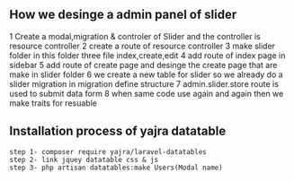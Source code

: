 ## How we desinge a admin panel of slider
  1 Create a modal,migration & controler of Slider and the controller is resource controller
  2 create a route of resource controller
  3 make slider folder in this folder three file index,create,edit
  4 add route of index page in sidebar 
  5 add route of create page and desinge the create page that are make in slider folder
  6 we create a new table for slider so we  already do a slider migration in migration define structure
  7 admin.slider.store route is used to submit data form
  8 when same code use again and again then we make traits for resuable
  ## Installation process of yajra datatable
    step 1- composer require yajra/laravel-datatables
    step 2- link jquey datatable css & js 
    step 3- php artisan datatables:make Users(Modal name)